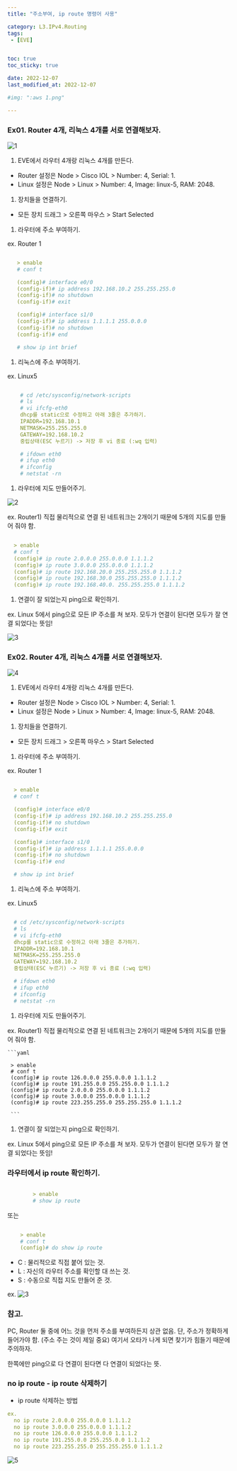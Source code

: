 ```yaml
---
title: "주소부여, ip route 명령어 사용"

category: L3.IPv4.Routing
tags:
 - [EVE]


toc: true
toc_sticky: true

date: 2022-12-07
last_modified_at: 2022-12-07

#img: ":aws 1.png"

---
```


<!-- outline-start -->



### Ex01. Router 4개, 리눅스 4개를 서로 연결해보자.


![1](https://user-images.githubusercontent.com/117553252/211179350-a901a0bb-794d-4af1-b361-b31ecde440d6.png)




1. EVE에서 라우터 4개랑 리눅스 4개를 만든다.
  - Router 설정은 Node > Cisco IOL > Number: 4, Serial: 1.
  - Linux 설정은 Node > Linux > Number: 4, Image: linux-5, RAM: 2048.

1. 장치들을 연결하기.
  - 모든 장치 드래그 > 오른쪽 마우스 > Start Selected

1. 라우터에 주소 부여하기.

ex. Router 1

  ```yaml

     > enable
     # conf t

     (config)# interface e0/0
     (config-if)# ip address 192.168.10.2 255.255.255.0
     (config-if)# no shutdown
     (config-if)# exit

     (config)# interface s1/0
     (config-if)# ip address 1.1.1.1 255.0.0.0
     (config-if)# no shutdown
     (config-if)# end

     # show ip int brief

   ```




1. 리눅스에 주소 부여하기.



ex. Linux5

  ```yaml

      # cd /etc/sysconfig/network-scripts
      # ls
      # vi ifcfg-eth0
      dhcp를 static으로 수정하고 아래 3줄은 추가하기.
      IPADDR=192.168.10.1
      NETMASK=255.255.255.0
      GATEWAY=192.168.10.2
      중립상태(ESC 누르기) -> 저장 후 vi 종료 (:wq 입력)

      # ifdown eth0
      # ifup eth0
      # ifconfig
      # netstat -rn

   ```




1. 라우터에 지도 만들어주기.


![2](https://user-images.githubusercontent.com/117553252/211179386-8710c3a8-1872-4413-b780-1c761ccb697f.png)



ex. Router1) 직접 물리적으로 연결 된 네트워크는 2개이기 때문에 5개의 지도를 만들어 줘야 함.

  ```yaml

    > enable
    # conf t
    (config)# ip route 2.0.0.0 255.0.0.0 1.1.1.2
    (config)# ip route 3.0.0.0 255.0.0.0 1.1.1.2
    (config)# ip route 192.168.20.0 255.255.255.0 1.1.1.2
    (config)# ip route 192.168.30.0 255.255.255.0 1.1.1.2
    (config)# ip route 192.168.40.0. 255.255.255.0 1.1.1.2

   ```




1. 연결이 잘 되었는지 ping으로 확인하기.


ex. Linux 5에서 ping으로 모든 IP 주소를 쳐 보자.
     모두가 연결이 된다면 모두가 잘 연결 되었다는 뜻임!


![3](https://user-images.githubusercontent.com/117553252/211179396-785fb406-a638-491d-a7ff-a452892be099.png)





### Ex02. Router 4개, 리눅스 4개를 서로 연결해보자.


![4](https://user-images.githubusercontent.com/117553252/211179403-eb98e28c-7dc5-4bb4-90e1-713ad47f00cb.png)



1. EVE에서 라우터 4개랑 리눅스 4개를 만든다.
 - Router 설정은 Node > Cisco IOL > Number: 4, Serial: 1.
 - Linux 설정은 Node > Linux > Number: 4, Image: linux-5, RAM: 2048.

1. 장치들을 연결하기.
 - 모든 장치 드래그 > 오른쪽 마우스 > Start Selected

1. 라우터에 주소 부여하기.

 ex. Router 1

  ```yaml

    > enable
    # conf t

    (config)# interface e0/0
    (config-if)# ip address 192.168.10.2 255.255.255.0
    (config-if)# no shutdown
    (config-if)# exit

    (config)# interface s1/0
    (config-if)# ip address 1.1.1.1 255.0.0.0
    (config-if)# no shutdown
    (config-if)# end

    # show ip int brief

   ```

1. 리눅스에 주소 부여하기.

  ex. Linux5

   ```yaml

     # cd /etc/sysconfig/network-scripts
     # ls
     # vi ifcfg-eth0
     dhcp를 static으로 수정하고 아래 3줄은 추가하기.
     IPADDR=192.168.10.1
     NETMASK=255.255.255.0
     GATEWAY=192.168.10.2
     중립상태(ESC 누르기) -> 저장 후 vi 종료 (:wq 입력)

     # ifdown eth0
     # ifup eth0
     # ifconfig
     # netstat -rn

   ```

1. 라우터에 지도 만들어주기.

  ex. Router1) 직접 물리적으로 연결 된 네트워크는 2개이기 때문에 5개의 지도를 만들어 줘야 함.

    ```yaml

     > enable
     # conf t
     (config)# ip route 126.0.0.0 255.0.0.0 1.1.1.2
     (config)# ip route 191.255.0.0 255.255.0.0 1.1.1.2
     (config)# ip route 2.0.0.0 255.0.0.0 1.1.1.2
     (config)# ip route 3.0.0.0 255.0.0.0 1.1.1.2
     (config)# ip route 223.255.255.0 255.255.255.0 1.1.1.2

     ```






1. 연결이 잘 되었는지 ping으로 확인하기.

ex. Linux 5에서 ping으로 모든 IP 주소를 쳐 보자.
    모두가 연결이 된다면 모두가 잘 연결 되었다는 뜻임!




### 라우터에서 ip route 확인하기.


```yaml

        > enable
        # show ip route

```

또는

```yaml

    > enable
    # conf t
    (config)# do show ip route

```



- C : 물리적으로 직접 붙어 있는 것.
- L : 자신의 라우터 주소를 확인할 대 쓰는 것.
- S : 수동으로 직접 지도 만들어 준 것.

ex.
![3](https://user-images.githubusercontent.com/117553252/211134885-1c52c464-b1be-4d91-a0d5-25c9c0a4bd7d.png)




### 참고.

PC, Router 둘 중에 어느 것을 먼저 주소를 부여하든지 상관 없음.
단, 주소가 정확하게 들어가야 함. (주소 주는 것이 제일 중요)
여기서 오타가 나게 되면 찾기가 힘들기 때문에 주의하자.

한쪽에만 ping으로 다 연결이 된다면 다 연결이 되었다는 뜻.






### no ip route - ip route 삭제하기


- ip route 삭제하는 방법
```yaml
ex.
  no ip route 2.0.0.0 255.0.0.0 1.1.1.2
  no ip route 3.0.0.0 255.0.0.0 1.1.1.2
  no ip route 126.0.0.0 255.0.0.0 1.1.1.2
  no ip route 191.255.0.0 255.255.0.0 1.1.1.2
  no ip route 223.255.255.0 255.255.255.0 1.1.1.2
```
![5](https://user-images.githubusercontent.com/117553252/211134993-2dca573c-457c-40bb-97f0-af9c5ee33175.png)



